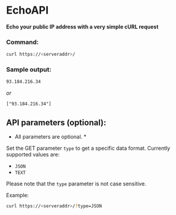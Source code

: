 # EchoAPI

**Echo your public IP address with a very simple cURL request**

### Command: 
```sh
curl https://<serveraddr>/
```

### Sample output:
```txt
93.184.216.34
```

*or*

```txt
["93.184.216.34"]
```



## API parameters (optional):

* All parameters are optional. *

Set the GET parameter `type` to get a specific data format. Currently supported values are:
 - `JSON`
 - `TEXT`

Please note that the `type` parameter is not case sensitive.

 Example:

 ```sh
curl https://<serveraddr>/?type=JSON
```
